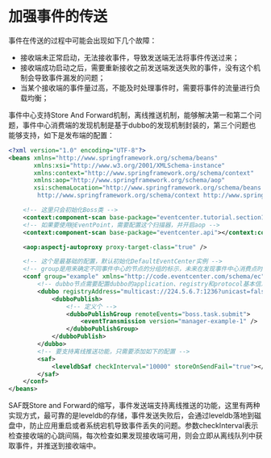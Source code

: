 # 加强事件的传送

事件在传送的过程中可能会出现如下几个故障：
 * 接收端未正常启动，无法接收事件，导致发送端无法将事件传送过来；
 * 接收端成功启动之后，需要重新接收之前发送端发送失败的事件，没有这个机制会导致事件漏发的问题；
 * 当某个接收端的事件量过高，不能及时处理事件时，需要将事件的流量进行负载均衡；
 
事件中心支持Store And Forward机制，离线推送机制，能够解决第一和第二个问题，事件中心消费端的发现机制是基于dubbo的发现机制封装的，第三个问题也能够支持，如下是发布端的配置：
```xml
<?xml version="1.0" encoding="UTF-8"?>
<beans xmlns="http://www.springframework.org/schema/beans"
	   xmlns:xsi="http://www.w3.org/2001/XMLSchema-instance"
	   xmlns:context="http://www.springframework.org/schema/context"
	   xmlns:aop="http://www.springframework.org/schema/aop"
	   xsi:schemaLocation="http://www.springframework.org/schema/beans http://www.springframework.org/schema/beans/spring-beans.xsd
		http://www.springframework.org/schema/context http://www.springframework.org/schema/context/spring-context-3.2.xsd http://www.springframework.org/schema/aop http://www.springframework.org/schema/aop/spring-aop.xsd">

	<!-- 这里只会初始化Boss类 -->
	<context:component-scan base-package="eventcenter.tutorial.section1_6.boss"></context:component-scan>
	<!-- 如果要使用@EventPoint，需要配置这个扫描器，并开启aop -->
	<context:component-scan base-package="eventcenter.api"></context:component-scan>

	<aop:aspectj-autoproxy proxy-target-class="true" />

	<!-- 这个是最基础的配置，默认初始化DefaultEventCenter实例 -->
	<!-- group是用来确定不同事件中心的节点的分组的标示，未来在发现事件中心消费点时，事件只会在同一个group下的节点中进行传播 -->
	<conf group="example" xmlns="http://code.eventcenter.com/schema/ec" xsi:schemaLocation="http://code.eventcenter.com/schema/ec http://code.eventcenter.com/schema/ec/eventcenter.xsd">
		<!-- dubbo节点需要配置dubbo的application、registry和protocol基本信息，由于这个节点不需要接收其他模块的事件，所以不需要设置protocol前缀的属性 -->
		<dubbo registryAddress="multicast://224.5.6.7:1236?unicast=false" applicationName="example-boss" applicationOwner="jueming">
			<dubboPublish>
				<!-- 定义个 -->
				<dubboPublishGroup remoteEvents="boss.task.submit">
					<eventTransmission version="manager-example-1" />
				</dubboPublishGroup>
			</dubboPublish>
		</dubbo>
		<!-- 要支持离线推送功能，只需要添加如下的配置 -->
		<saf>
			<leveldbSaf checkInterval="10000" storeOnSendFail="true"></leveldbSaf>
		</saf>
	</conf>
</beans>
```

SAF既Store and Forward的缩写，事件发送端支持离线推送的功能，这里有两种实现方式，最可靠的是leveldb的存储，事件发送失败后，会通过leveldb落地到磁盘中，防止应用重启或者系统宕机导致事件丢失的问题。参数checkInterval表示检查接收端的心跳间隔，每次检查如果发现接收端可用，则会立即从离线队列中获取事件，并推送到接收端中。